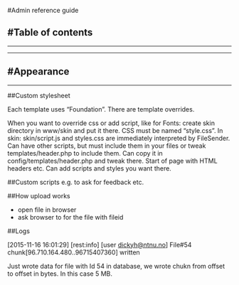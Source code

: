 #Admin reference guide


#Table of contents
---


---
---
#Appearance
---
---
##Custom stylesheet

Each template uses “Foundation”.  There are template overrides.  

When you want to override css or add script, like for Fonts: create skin directory in www/skin and put it there.  CSS must be named “style.css”.  In skin: skin/script.js and styles.css are immediately interpreted by FileSender.  Can have other scripts, but must include them in your files or tweak templates/header.php to include them.  Can copy it in config/templates/header.php and tweak there.  Start of page with HTML headers etc.  Can add scripts and styles you want there.
 

##Custom scripts
e.g. to ask for feedback etc.


##How upload works
* open file in browser
* ask browser to for the file with fileid

##Logs

[2015-11-16 16:01:29] [rest:info] [user dickyh@ntnu.no] File#54 chunk[96.710.164.480..96715407360] written

Just wrote data for file with Id 54 in database, we wrote chukn from offset <first number> to offset <last number> in bytes.  In this case 5 MB.
